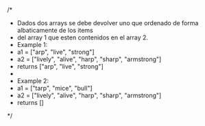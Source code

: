 /*
 * Dados dos arrays se debe devolver uno que ordenado de forma albaticamente de los items 
 * del array 1 que esten contenidos en el array 2.
 * Example 1:
 * a1 = ["arp", "live", "strong"]
 * a2 = ["lively", "alive", "harp", "sharp", "armstrong"]
 * returns ["arp", "live", "strong"]
 *
 * Example 2:
 * a1 = ["tarp", "mice", "bull"]
 * a2 = ["lively", "alive", "harp", "sharp", "armstrong"]
 * returns []

 */